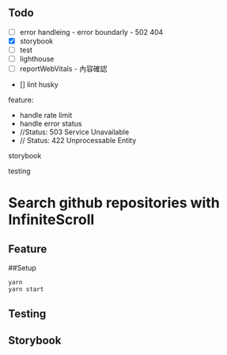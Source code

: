 ## Todo

- [ ] error handleing - error boundarly - 502 404
- [x] storybook
- [ ] test
- [ ] lighthouse
- [ ] reportWebVitals - 內容確認
- [] lint husky

feature:

- handle rate limit
- handle error status
- //Status: 503 Service Unavailable
- // Status: 422 Unprocessable Entity

storybook

testing

# Search github repositories with InfiniteScroll

## Feature

##Setup

```shell
yarn
yarn start
```

## Testing

## Storybook
